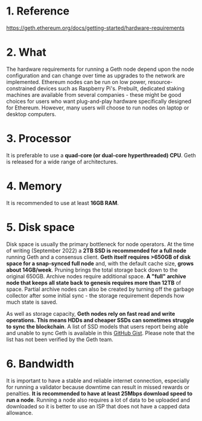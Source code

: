 # 1. Reference
https://geth.ethereum.org/docs/getting-started/hardware-requirements


# 2. What
The hardware requirements for running a Geth node depend upon the node configuration and can change over time as upgrades to the network are implemented. Ethereum nodes can be run on low power, resource-constrained devices such as Raspberry Pi's. Prebuilt, dedicated staking machines are available from several companies - these might be good choices for users who want plug-and-play hardware specifically designed for Ethereum. However, many users will choose to run nodes on laptop or desktop computers.


# 3. Processor
It is preferable to use a **quad-core (or dual-core hyperthreaded) CPU**. 
Geth is released for a wide range of architectures.


# 4. Memory
It is recommended to use at least **16GB RAM**.


# 5. Disk space
Disk space is usually the primary bottleneck for node operators. At the time of writing (September 2022) a **2TB SSD is recommended for a full node** running Geth and a consensus client. 
**Geth itself requires >650GB of disk space for a snap-synced full node** and, with the default cache size, **grows about 14GB/week**. Pruning brings the total storage back down to the original 650GB. Archive nodes require additional space. 
**A "full" archive node that keeps all state back to genesis requires more than 12TB** of space. Partial archive nodes can also be created by turning off the garbage collector after some initial sync - the storage requirement depends how much state is saved.

As well as storage capacity, **Geth nodes rely on fast read and write operations. This means HDDs and cheaper SSDs can sometimes struggle to sync the blockchain**. 
A list of SSD models that users report being able and unable to sync Geth is available in this [GitHub Gist](https://gist.github.com/yorickdowne/f3a3e79a573bf35767cd002cc977b038). Please note that the list has not been verified by the Geth team.


# 6. Bandwidth
It is important to have a stable and reliable internet connection, especially for running a validator because downtime can result in missed rewards or penalties. 
**It is recommended to have at least 25Mbps download speed to run a node**. 
Running a node also requires a lot of data to be uploaded and downloaded so it is better to use an ISP that does not have a capped data allowance.




